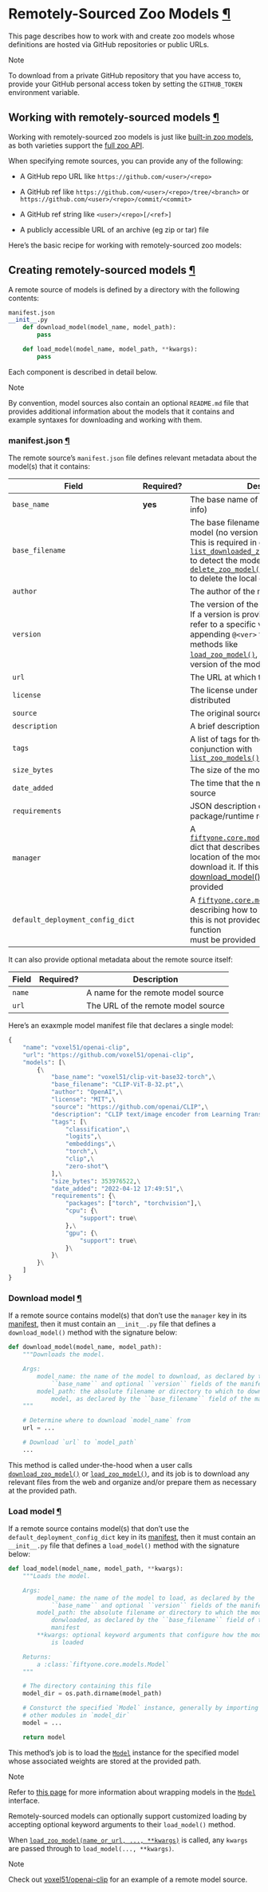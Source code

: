 # Remotely-Sourced Zoo Models [¶](\#remotely-sourced-zoo-models "Permalink to this headline")

This page describes how to work with and create zoo models whose definitions
are hosted via GitHub repositories or public URLs.

Note

To download from a private GitHub repository that you have access to,
provide your GitHub personal access token by setting the `GITHUB_TOKEN`
environment variable.

## Working with remotely-sourced models [¶](\#working-with-remotely-sourced-models "Permalink to this headline")

Working with remotely-sourced zoo models is just like
[built-in zoo models](models.html#model-zoo-models), as both varieties support
the [full zoo API](api.html#model-zoo-api).

When specifying remote sources, you can provide any of the following:

- A GitHub repo URL like `https://github.com/<user>/<repo>`

- A GitHub ref like `https://github.com/<user>/<repo>/tree/<branch>` or
`https://github.com/<user>/<repo>/commit/<commit>`

- A GitHub ref string like `<user>/<repo>[/<ref>]`

- A publicly accessible URL of an archive (eg zip or tar) file


Here’s the basic recipe for working with remotely-sourced zoo models:

## Creating remotely-sourced models [¶](\#creating-remotely-sourced-models "Permalink to this headline")

A remote source of models is defined by a directory with the following contents:

```python
manifest.json
__init__.py
    def download_model(model_name, model_path):
        pass

    def load_model(model_name, model_path, **kwargs):
        pass

```

Each component is described in detail below.

Note

By convention, model sources also contain an optional `README.md` file that
provides additional information about the models that it contains and
example syntaxes for downloading and working with them.

### manifest.json [¶](\#manifest-json "Permalink to this headline")

The remote source’s `manifest.json` file defines relevant metadata about the
model(s) that it contains:

| Field | Required? | Description |
| --- | --- | --- |
| `base_name` | **yes** | The base name of the model (no version info) |
| `base_filename` |  | The base filename or directory of the model (no version info), if applicable.<br>This is required in order for<br>[`list_downloaded_zoo_models()`](../api/fiftyone.zoo.models.html#fiftyone.zoo.models.list_downloaded_zoo_models "fiftyone.zoo.models.list_downloaded_zoo_models")<br>to detect the model and [`delete_zoo_model()`](../api/fiftyone.zoo.models.html#fiftyone.zoo.models.delete_zoo_model "fiftyone.zoo.models.delete_zoo_model")<br>to delete the local copy if it is downloaded |
| `author` |  | The author of the model |
| `version` |  | The version of the model (if applicable).<br>If a version is provided, then users can refer to a specific version of the model by<br>appending `@<ver>` to its name when using methods like<br>[`load_zoo_model()`](../api/fiftyone.zoo.models.html#fiftyone.zoo.models.load_zoo_model "fiftyone.zoo.models.load_zoo_model"), otherwise the latest<br>version of the model is loaded by default |
| `url` |  | The URL at which the model is hosted |
| `license` |  | The license under which the model is distributed |
| `source` |  | The original source of the model |
| `description` |  | A brief description of the model |
| `tags` |  | A list of tags for the model. Useful in conjunction with<br>[`list_zoo_models()`](../api/fiftyone.zoo.models.html#fiftyone.zoo.models.list_zoo_models "fiftyone.zoo.models.list_zoo_models") |
| `size_bytes` |  | The size of the model on disk |
| `date_added` |  | The time that the model was added to the source |
| `requirements` |  | JSON description of the model’s package/runtime requirements |
| `manager` |  | A [`fiftyone.core.models.ModelManagerConfig`](../api/fiftyone.core.models.html#fiftyone.core.models.ModelManagerConfig "fiftyone.core.models.ModelManagerConfig") dict that describes the remote<br>location of the model and how to download it. If this is not provided, then a<br>[download\_model()](#model-zoo-remote-download-model) function must be provided |
| `default_deployment_config_dict` |  | A [`fiftyone.core.models.ModelConfig`](../api/fiftyone.core.models.html#fiftyone.core.models.ModelConfig "fiftyone.core.models.ModelConfig") dict describing how to load the model. If<br>this is not provided, then a [load\_model()](#model-zoo-remote-load-model) function<br>must be provided |

It can also provide optional metadata about the remote source itself:

| Field | Required? | Description |
| --- | --- | --- |
| `name` |  | A name for the remote model source |
| `url` |  | The URL of the remote model source |

Here’s an exaxmple model manifest file that declares a single model:

```python
{
    "name": "voxel51/openai-clip",
    "url": "https://github.com/voxel51/openai-clip",
    "models": [\
        {\
            "base_name": "voxel51/clip-vit-base32-torch",\
            "base_filename": "CLIP-ViT-B-32.pt",\
            "author": "OpenAI",\
            "license": "MIT",\
            "source": "https://github.com/openai/CLIP",\
            "description": "CLIP text/image encoder from Learning Transferable Visual Models From Natural Language Supervision (https://arxiv.org/abs/2103.00020) trained on 400M text-image pairs",\
            "tags": [\
                "classification",\
                "logits",\
                "embeddings",\
                "torch",\
                "clip",\
                "zero-shot"\
            ],\
            "size_bytes": 353976522,\
            "date_added": "2022-04-12 17:49:51",\
            "requirements": {\
                "packages": ["torch", "torchvision"],\
                "cpu": {\
                    "support": true\
                },\
                "gpu": {\
                    "support": true\
                }\
            }\
        }\
    ]
}

```

### Download model [¶](\#download-model "Permalink to this headline")

If a remote source contains model(s) that don’t use the `manager` key in its
[manifest](#model-zoo-remote-manifest), then it must contain an
`__init__.py` file that defines a `download_model()` method with the
signature below:

```python
def download_model(model_name, model_path):
    """Downloads the model.

    Args:
        model_name: the name of the model to download, as declared by the
            ``base_name`` and optional ``version`` fields of the manifest
        model_path: the absolute filename or directory to which to download the
            model, as declared by the ``base_filename`` field of the manifest
    """

    # Determine where to download `model_name` from
    url = ...

    # Download `url` to `model_path`
    ...

```

This method is called under-the-hood when a user calls
[`download_zoo_model()`](../api/fiftyone.zoo.models.html#fiftyone.zoo.models.download_zoo_model "fiftyone.zoo.models.download_zoo_model") or
[`load_zoo_model()`](../api/fiftyone.zoo.models.html#fiftyone.zoo.models.load_zoo_model "fiftyone.zoo.models.load_zoo_model"), and its job is
to download any relevant files from the web and organize and/or prepare
them as necessary at the provided path.

### Load model [¶](\#load-model "Permalink to this headline")

If a remote source contains model(s) that don’t use the
`default_deployment_config_dict` key in its
[manifest](#model-zoo-remote-manifest), then it must contain an
`__init__.py` file that defines a `load_model()` method with the signature
below:

```python
def load_model(model_name, model_path, **kwargs):
    """Loads the model.

    Args:
        model_name: the name of the model to load, as declared by the
            ``base_name`` and optional ``version`` fields of the manifest
        model_path: the absolute filename or directory to which the model was
            donwloaded, as declared by the ``base_filename`` field of the
            manifest
        **kwargs: optional keyword arguments that configure how the model
            is loaded

    Returns:
        a :class:`fiftyone.core.models.Model`
    """

    # The directory containing this file
    model_dir = os.path.dirname(model_path)

    # Consturct the specified `Model` instance, generally by importing
    # other modules in `model_dir`
    model = ...

    return model

```

This method’s job is to load the [`Model`](../api/fiftyone.core.models.html#fiftyone.core.models.Model "fiftyone.core.models.Model") instance for the specified model whose
associated weights are stored at the provided path.

Note

Refer to [this page](design.html#model-zoo-design-overview) for more information
about wrapping models in the [`Model`](../api/fiftyone.core.models.html#fiftyone.core.models.Model "fiftyone.core.models.Model") interface.

Remotely-sourced models can optionally support customized loading by accepting
optional keyword arguments to their `load_model()` method.

When
[`load_zoo_model(name_or_url, ..., **kwargs)`](../api/fiftyone.zoo.models.html#fiftyone.zoo.models.load_zoo_model "fiftyone.zoo.models.load_zoo_model")
is called, any `kwargs` are passed through to `load_model(..., **kwargs)`.

Note

Check out [voxel51/openai-clip](https://github.com/voxel51/openai-clip)
for an example of a remote model source.

